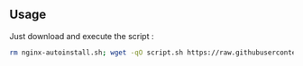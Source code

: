 ## Usage

Just download and execute the script :

```sh
rm nginx-autoinstall.sh; wget -qO script.sh https://raw.githubusercontent.com/vovler/nginx-autoinstall/master/nginx-autoinstall.sh && chmod +x nginx-autoinstall.sh && ./nginx-autoinstall.sh;
```
